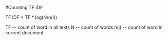 #Counting TF IDF

TF IDF = TF * log(N/n(i))

TF -- count of word in all texts
N -- count of words
n(i) -- count of word in current document

